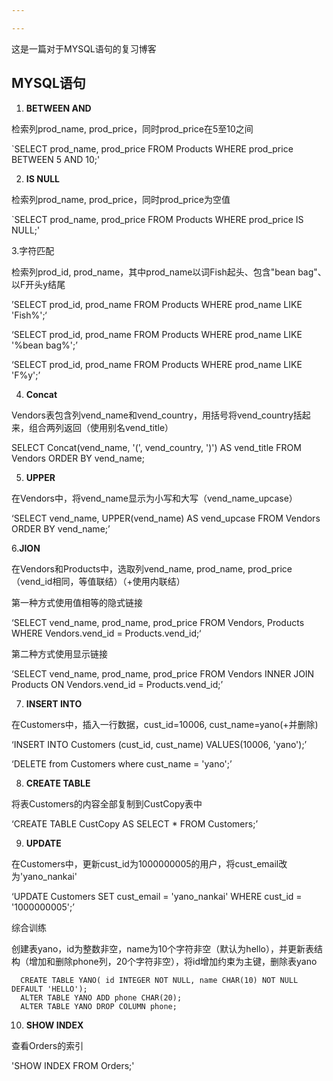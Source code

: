```yaml
---

---
```


这是一篇对于MYSQL语句的复习博客

## MYSQL语句


1. **BETWEEN AND**


检索列prod_name, prod_price，同时prod_price在5至10之间


`SELECT prod_name, prod_price FROM Products WHERE prod_price BETWEEN 5 AND 10;'


2. **IS NULL**


检索列prod_name, prod_price，同时prod_price为空值


`SELECT prod_name, prod_price FROM Products WHERE prod_price IS NULL;'


3.字符匹配


检索列prod_id, prod_name，其中prod_name以词Fish起头、包含"bean bag"、以F开头y结尾


’SELECT  prod_id, prod_name FROM Products WHERE prod_name LIKE 'Fish%';‘

‘SELECT  prod_id, prod_name FROM Products WHERE prod_name LIKE '%bean bag%';’

‘SELECT  prod_id, prod_name FROM Products WHERE prod_name LIKE 'F%y';’



4. **Concat**


Vendors表包含列vend_name和vend_country，用括号将vend_country括起来，组合两列返回（使用别名vend_title）


SELECT Concat(vend_name, '(', vend_country, ')') AS vend_title FROM Vendors ORDER BY vend_name;


5. **UPPER**


在Vendors中，将vend_name显示为小写和大写（vend_name_upcase）


‘SELECT vend_name, UPPER(vend_name) AS vend_upcase FROM Vendors ORDER BY vend_name;’


6.**JION**


在Vendors和Products中，选取列vend_name, prod_name, prod_price（vend_id相同，等值联结）（+使用内联结）


第一种方式使用值相等的隐式链接


‘SELECT vend_name, prod_name, prod_price FROM Vendors, Products WHERE Vendors.vend_id = Products.vend_id;‘


第二种方式使用显示链接


‘SELECT vend_name, prod_name, prod_price FROM Vendors INNER JOIN Products ON Vendors.vend_id = Products.vend_id;’


7. **INSERT INTO**


在Customers中，插入一行数据，cust_id=10006, cust_name=yano(+并删除)


‘INSERT INTO Customers (cust_id, cust_name) VALUES(10006, 'yano');’


 ‘DELETE from Customers where cust_name = 'yano';’
 
 
 8. **CREATE TABLE**
 
 
 将表Customers的内容全部复制到CustCopy表中


 ‘CREATE TABLE CustCopy AS  SELECT * FROM Customers;’
 
 
 9. **UPDATE**
 
 
 在Customers中，更新cust_id为1000000005的用户，将cust_email改为'yano_nankai'


‘UPDATE Customers SET cust_email = 'yano_nankai' WHERE cust_id = '1000000005';’


综合训练


创建表yano，id为整数非空，name为10个字符非空（默认为hello），并更新表结构（增加和删除phone列，20个字符非空），将id增加约束为主键，删除表yano


```
  CREATE TABLE YANO( id INTEGER NOT NULL, name CHAR(10) NOT NULL DEFAULT 'HELLO');
  ALTER TABLE YANO ADD phone CHAR(20);
  ALTER TABLE YANO DROP COLUMN phone;
```


10. **SHOW INDEX**


查看Orders的索引


'SHOW INDEX FROM Orders;'
